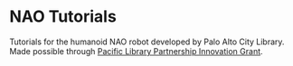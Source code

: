 # NAO Tutorials
Tutorials for the humanoid NAO robot developed by Palo Alto City Library. Made possible through [Pacific Library Partnership Innovation Grant](http://www.plpinfo.org/innovation-grants/).
